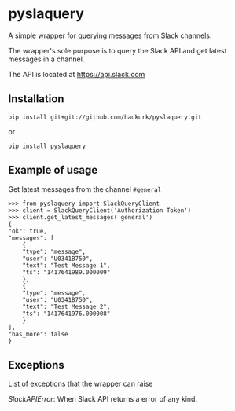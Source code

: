 pyslaquery
==========
A simple wrapper for querying messages from Slack channels.

The wrapper's sole purpose is to query the Slack API and get latest messages in a channel.


The API is located at https://api.slack.com

## Installation

    pip install git+git://github.com/haukurk/pyslaquery.git
	
or

	pip install pyslaquery
	
## Example of usage

Get latest messages from the channel `#general`

	>>> from pyslaquery import SlackQueryClient
	>>> client = SlackQueryClient('Authorization Token')
	>>> client.get_latest_messages('general')
	{
	"ok": true,
	"messages": [
		{
		"type": "message",
		"user": "U0341B750",
		"text": "Test Message 1",
		"ts": "1417641989.000009"
		},
		{
		"type": "message",
		"user": "U0341B750",
		"text": "Test Message 2",
		"ts": "1417641976.000008"
		}
	],
	"has_more": false
	}
	
## Exceptions 

List of exceptions that the wrapper can raise

*SlackAPIError*: When Slack API returns a error of any kind.

